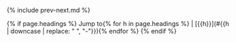 {% include prev-next.md %}

{% if page.headings %}
Jump to{% for h in page.headings %} \| [{{h}}](#{{h | downcase | replace: " ", "-"}}){% endfor %}
{% endif %}